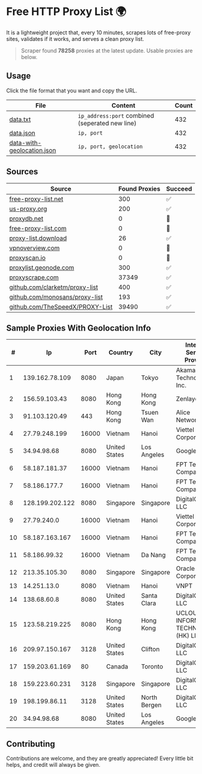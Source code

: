 
# Free HTTP Proxy List 🌍

It is a lightweight project that, every 10 minutes, scrapes lots of free-proxy sites, validates if it works, and serves a clean proxy list.


> Scraper found **78258** proxies at the latest update. Usable proxies are below.

## Usage

Click the file format that you want and copy the URL.


|File|Content|Count|
|----|-------|-----|
|[data.txt](https://raw.githubusercontent.com/themiralay/Proxy-List-World/master/data.txt)|`ip_address:port` combined (seperated new line)|432|
|[data.json](https://raw.githubusercontent.com/themiralay/Proxy-List-World/master/data.json)|`ip, port`|432|
|[data-with-geolocation.json](https://raw.githubusercontent.com/themiralay/Proxy-List-World/master/data-with-geolocation.json)|`ip, port, geolocation`|432|

## Sources

|Source|Found Proxies|Succeed|
|------|-------------|-------|
|[free-proxy-list.net](https://free-proxy-list.net)|300|✅|
|[us-proxy.org](https://www.us-proxy.org)|200|✅|
|[proxydb.net](http://proxydb.net)|0|🚫|
|[free-proxy-list.com](https://free-proxy-list.com/?page=&port=&type%5B%5D=http&type%5B%5D=https&up_time=0&search=Search)|0|🚫|
|[proxy-list.download](https://www.proxy-list.download/HTTP)|26|✅|
|[vpnoverview.com](https://vpnoverview.com/privacy/anonymous-browsing/free-proxy-servers)|0|🚫|
|[proxyscan.io](https://www.proxyscan.io)|0|🚫|
|[proxylist.geonode.com](https://proxylist.geonode.com/api/proxy-list?limit=300&page=1&sort_by=lastChecked&sort_type=desc&protocols=http,https)|300|✅|
|[proxyscrape.com](https://api.proxyscrape.com/v2/?request=displayproxies&protocol=http&timeout=10000&country=all&ssl=all&anonymity=all)|37349|✅|
|[github.com/clarketm/proxy-list](https://raw.githubusercontent.com/clarketm/proxy-list/master/proxy-list-raw.txt)|400|✅|
|[github.com/monosans/proxy-list](https://raw.githubusercontent.com/monosans/proxy-list/main/proxies/http.txt)|193|✅|
|[github.com/TheSpeedX/PROXY-List](https://raw.githubusercontent.com/TheSpeedX/PROXY-List/master/http.txt)|39490|✅|


## Sample Proxies With Geolocation Info

|#|Ip|Port|Country|City|Internet Service Provider|
|-|--|----|-------|----|-------------------------|
|1|139.162.78.109|8080|Japan|Tokyo|Akamai Technologies, Inc.|
|2|156.59.103.43|8080|Hong Kong|Hong Kong|Zenlayer Inc|
|3|91.103.120.49|443|Hong Kong|Tsuen Wan|Alice Networks LTD|
|4|27.79.248.199|16000|Vietnam|Hanoi|Viettel Corporation|
|5|34.94.98.68|8080|United States|Los Angeles|Google LLC|
|6|58.187.181.37|16000|Vietnam|Hanoi|FPT Telecom Company|
|7|58.186.177.7|16000|Vietnam|Hanoi|FPT Telecom Company|
|8|128.199.202.122|8080|Singapore|Singapore|DigitalOcean, LLC|
|9|27.79.240.0|16000|Vietnam|Hanoi|Viettel Corporation|
|10|58.187.163.167|16000|Vietnam|Hanoi|FPT Telecom Company|
|11|58.186.99.32|16000|Vietnam|Da Nang|FPT Telecom Company|
|12|213.35.105.30|8080|Singapore|Singapore|Oracle Corporation|
|13|14.251.13.0|8080|Vietnam|Hanoi|VNPT|
|14|138.68.60.8|8080|United States|Santa Clara|DigitalOcean, LLC|
|15|123.58.219.225|8080|Hong Kong|Hong Kong|UCLOUD INFORMATION TECHNOLOGY (HK) LIMITED|
|16|209.97.150.167|3128|United States|Clifton|DigitalOcean, LLC|
|17|159.203.61.169|80|Canada|Toronto|DigitalOcean, LLC|
|18|159.223.60.231|3128|Singapore|Singapore|DigitalOcean, LLC|
|19|198.199.86.11|3128|United States|North Bergen|DigitalOcean, LLC|
|20|34.94.98.68|8080|United States|Los Angeles|Google LLC|



## Contributing

Contributions are welcome, and they are greatly appreciated! Every
little bit helps, and credit will always be given.

